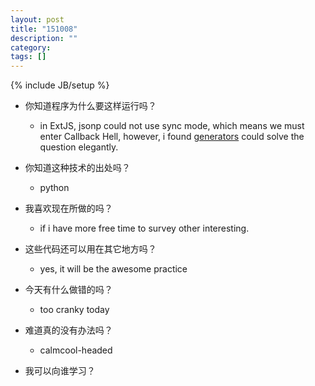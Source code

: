 ```yaml
---
layout: post
title: "151008"
description: ""
category: 
tags: []
---
```

{% include JB/setup %}

* 你知道程序为什么要这样运行吗？
  * in ExtJS, jsonp could not use sync mode, which means we must enter Callback Hell,
however, i found [generators](http://segmentfault.com/a/1190000002963487) could solve the question elegantly.

* 你知道这种技术的出处吗？
  * python

* 我喜欢现在所做的吗？
  * if i have more free time to survey other interesting.

* 这些代码还可以用在其它地方吗？
  * yes, it will be the awesome practice

* 今天有什么做错的吗？
  * too cranky today

* 难道真的没有办法吗？
  * calmcool-headed 

* 我可以向谁学习？
 
